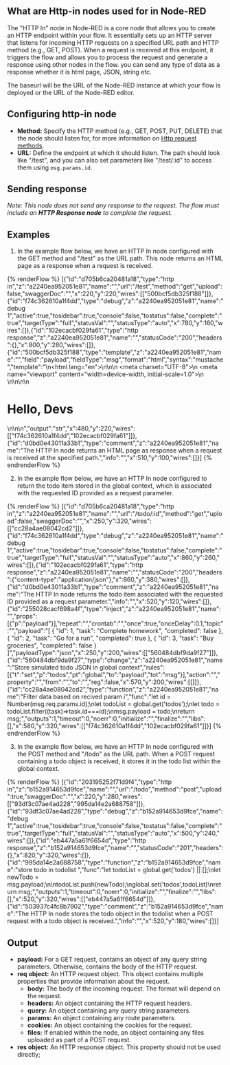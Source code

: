## What are Http-in nodes used for in Node-RED

The "HTTP In" node in Node-RED is a core node that allows you to create an HTTP endpoint within your flow. It essentially sets up an HTTP server that listens for incoming HTTP requests on a specified URL path and HTTP method (e.g., GET, POST). When a request is received at this endpoint, it triggers the flow and allows you to process the request and generate a response using other nodes in the flow. you can send any type of data as a response whether it is html page, JSON, string etc.

The baseurl will be the URL of the Node-RED instance at which your flow is deployed or the URL of the Node-RED editor.

## Configuring http-in node

- **Method:** Specify the HTTP method (e.g., GET, POST, PUT, DELETE) that the node should listen for, for more information on [Http request methods](https://devdoc.net/web/developer.mozilla.org/en-US/docs/Web/HTTP/Methods.html).
- **URL:** Define the endpoint at which it should listen. The path should look like "/test", and you can also set parameters like "/test/:id" to access them using `msg.params.id`.

## Sending response

*Note: This node does not send any response to the request. The flow must include an **HTTP Response node** to complete the request.*

## Examples

1. In the example flow below, we have an HTTP In node configured with the GET method and "/test" as the URL path. This node returns an HTML page as a response when a request is received.

{% renderFlow %}
[{"id":"d705b6ca20481a18","type":"http in","z":"a2240ea952051e81","name":"","url":"/test","method":"get","upload":false,"swaggerDoc":"","x":220,"y":220,"wires":[["500bcf5db325f188"]]},{"id":"f74c362610a1f4dd","type":"debug","z":"a2240ea952051e81","name":"debug 1","active":true,"tosidebar":true,"console":false,"tostatus":false,"complete":"true","targetType":"full","statusVal":"","statusType":"auto","x":780,"y":160,"wires":[]},{"id":"102ecacbf029fa61","type":"http response","z":"a2240ea952051e81","name":"","statusCode":"200","headers":{},"x":800,"y":280,"wires":[]},{"id":"500bcf5db325f188","type":"template","z":"a2240ea952051e81","name":"","field":"payload","fieldType":"msg","format":"html","syntax":"mustache","template":"<!DOCTYPE html>\n<html lang=\"en\">\n\n<head>\n    <meta charset=\"UTF-8\">\n    <meta name=\"viewport\" content=\"width=device-width, initial-scale=1.0\">\n    <title>Devs page</title>\n</head>\n\n<body>\n    <h1>Hello, Devs</h1>\n</body>\n\n</html>","output":"str","x":480,"y":220,"wires":[["f74c362610a1f4dd","102ecacbf029fa61"]]},{"id":"d0bd0e43011a33b1","type":"comment","z":"a2240ea952051e81","name":"The HTTP In node returns an HTML page as response when a request is received at the specified path.","info":"","x":510,"y":100,"wires":[]}]
{% endrenderFlow %}

2. In the example flow below, we have an HTTP In node configured to return the todo item stored in the global context, which is associated with the requested ID provided as a request parameter.

{% renderFlow %}
[{"id":"d705b6ca20481a18","type":"http in","z":"a2240ea952051e81","name":"","url":"/todo/:id","method":"get","upload":false,"swaggerDoc":"","x":250,"y":320,"wires":[["cc28a4ae08042cd2"]]},{"id":"f74c362610a1f4dd","type":"debug","z":"a2240ea952051e81","name":"debug 1","active":true,"tosidebar":true,"console":false,"tostatus":false,"complete":"true","targetType":"full","statusVal":"","statusType":"auto","x":860,"y":260,"wires":[]},{"id":"102ecacbf029fa61","type":"http response","z":"a2240ea952051e81","name":"","statusCode":"200","headers":{"content-type":"application/json"},"x":860,"y":380,"wires":[]},{"id":"d0bd0e43011a33b1","type":"comment","z":"a2240ea952051e81","name":"The HTTP In node returns the todo item associated with the requested ID provided as a request parameter.","info":"","x":520,"y":120,"wires":[]},{"id":"255028cacf698a4f","type":"inject","z":"a2240ea952051e81","name":"","props":[{"p":"payload"}],"repeat":"","crontab":"","once":true,"onceDelay":0.1,"topic":"","payload":"[   {     \"id\": 1,     \"task\": \"Complete homework\",     \"completed\": false   },   {     \"id\": 2,     \"task\": \"Go for a run\",     \"completed\": true   },   {     \"id\": 3,     \"task\": \"Buy groceries\",     \"completed\": false   } ]","payloadType":"json","x":250,"y":200,"wires":[["560484dbf9da9f27"]]},{"id":"560484dbf9da9f27","type":"change","z":"a2240ea952051e81","name":"Store simulated todo JSON  in global context","rules":[{"t":"set","p":"todos","pt":"global","to":"payload","tot":"msg"}],"action":"","property":"","from":"","to":"","reg":false,"x":570,"y":200,"wires":[[]]},{"id":"cc28a4ae08042cd2","type":"function","z":"a2240ea952051e81","name":"Filter data based on recived param i","func":"let id = Number(msg.req.params.id);\nlet todoList = global.get('todos');\nlet todo = todoList.filter((task)=>task.id===id);\nmsg.payload = todo;\nreturn msg;","outputs":1,"timeout":0,"noerr":0,"initialize":"","finalize":"","libs":[],"x":580,"y":320,"wires":[["f74c362610a1f4dd","102ecacbf029fa61"]]}]
{% endrenderFlow %}

3. In the example flow below, we have an HTTP In node configured with the POST method and "/todo" as the URL path. When a POST request containing a todo object is received, it stores it in the todo list within the global context.

{% renderFlow %}
[{"id":"203195252f71d9f4","type":"http in","z":"b152a914653d9fce","name":"","url":"/todo","method":"post","upload":true,"swaggerDoc":"","x":220,"y":280,"wires":[["93df3c07ae4ad228","995da14e2a688758"]]},{"id":"93df3c07ae4ad228","type":"debug","z":"b152a914653d9fce","name":"debug 1","active":true,"tosidebar":true,"console":false,"tostatus":false,"complete":"true","targetType":"full","statusVal":"","statusType":"auto","x":500,"y":240,"wires":[]},{"id":"eb447a5a61f6654d","type":"http response","z":"b152a914653d9fce","name":"","statusCode":"201","headers":{},"x":820,"y":320,"wires":[]},{"id":"995da14e2a688758","type":"function","z":"b152a914653d9fce","name":"store todo in todolist ","func":"let todoList = global.get('todos') || [];\nlet newTodo = msg.payload;\n\ntodoList.push(newTodo);\nglobal.set('todos',todoList)\nreturn msg;","outputs":1,"timeout":0,"noerr":0,"initialize":"","finalize":"","libs":[],"x":520,"y":320,"wires":[["eb447a5a61f6654d"]]},{"id":"503937c4fc8b7902","type":"comment","z":"b152a914653d9fce","name":"The HTTP In node stores the todo object in the todolist when a POST request with a todo object is received.","info":"","x":520,"y":180,"wires":[]}]

## Output 

- **payload:**
  For a GET request, contains an object of any query string parameters. Otherwise, contains the body of the HTTP request.
- **req object:**
  An HTTP request object. This object contains multiple properties that provide information about the request.
  - **body:** The body of the incoming request. The format will depend on the request.
  - **headers:** An object containing the HTTP request headers.
  - **query:** An object containing any query string parameters.
  - **params:** An object containing any route parameters.
  - **cookies:** An object containing the cookies for the request.
  - **files:** If enabled within the node, an object containing any files uploaded as part of a POST request.
- **res object:** An HTTP response object. This property should not be used directly;



